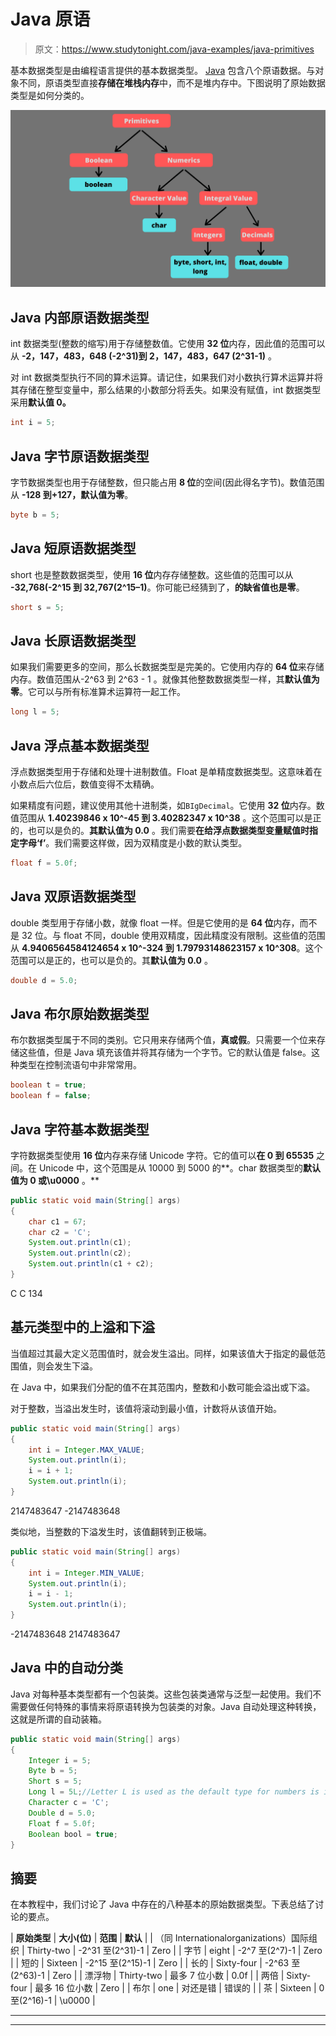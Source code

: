 # Java 原语

> 原文：<https://www.studytonight.com/java-examples/java-primitives>

基本数据类型是由编程语言提供的基本数据类型。 [Java](https://www.studytonight.com/java/overview-of-java.php) 包含八个原语数据。与对象不同，原语类型直接**存储在堆栈内存**中，而不是堆内存中。下图说明了原始数据类型是如何分类的。

![Java primitives flow chart](img/45d19f8a65c9e12f46b702611b445311.png)

## Java 内部原语数据类型

int 数据类型(整数的缩写)用于存储整数值。它使用 **32 位**内存，因此值的范围可以从 **-2，147，483，648 (-2^31)到 2，147，483，647 (2^31-1)** 。

对 int 数据类型执行不同的算术运算。请记住，如果我们对小数执行算术运算并将其存储在整型变量中，那么结果的小数部分将丢失。如果没有赋值，int 数据类型采用**默认值 0。**

```java
int i = 5;
```

## Java 字节原语数据类型

字节数据类型也用于存储整数，但只能占用 **8 位**的空间(因此得名字节)。数值范围从 **-128 到+127，默认值为零**。

```java
byte b = 5;
```

## Java 短原语数据类型

short 也是整数数据类型，使用 **16 位**内存存储整数。这些值的范围可以从 **-32,768(-2^15 到 32,767(2^15–1)**。你可能已经猜到了，**的缺省值也是零**。

```java
short s = 5;
```

## Java 长原语数据类型

如果我们需要更多的空间，那么长数据类型是完美的。它使用内存的 **64 位**来存储内存。数值范围从-2^63 到 2^63 - 1 。就像其他整数数据类型一样，其**默认值为零**。它可以与所有标准算术运算符一起工作。

```java
long l = 5;
```

## Java 浮点基本数据类型

浮点数据类型用于存储和处理十进制数值。Float 是单精度数据类型。这意味着在小数点后六位后，数值变得不太精确。

如果精度有问题，建议使用其他十进制类，如`BIgDecimal`。它使用 **32 位**内存。数值范围从 **1.40239846 x 10^-45 到 3.40282347 x 10^38** 。这个范围可以是正的，也可以是负的。**其默认值为 0.0** 。我们需要**在给浮点数据类型变量赋值时指定字母‘f’**。我们需要这样做，因为双精度是小数的默认类型。

```java
float f = 5.0f;
```

## Java 双原语数据类型

double 类型用于存储小数，就像 float 一样。但是它使用的是 **64 位**内存，而不是 32 位。与 float 不同，double 使用双精度，因此精度没有限制。这些值的范围从 **4.9406564584124654 x 10^-324 到 1.79793148623157 x 10^308**。这个范围可以是正的，也可以是负的。其**默认值为 0.0** 。

```java
double d = 5.0;
```

## Java 布尔原始数据类型

布尔数据类型属于不同的类别。它只用来存储两个值，**真或假**。只需要一个位来存储这些值，但是 Java 填充该值并将其存储为一个字节。它的默认值是 false。这种类型在控制流语句中非常常用。

```java
boolean t = true;
boolean f = false;
```

## Java 字符基本数据类型

字符数据类型使用 **16 位**内存来存储 Unicode 字符。它的值可以**在 0 到 65535** 之间。在 Unicode 中，这个范围是从 10000 到 5000 的**。char 数据类型的**默认值为 0 或\u0000** 。**

```java
public static void main(String[] args)
{
	char c1 = 67;
	char c2 = 'C';
	System.out.println(c1);
	System.out.println(c2);
	System.out.println(c1 + c2);
}
```

C
C
134

## 基元类型中的上溢和下溢

当值超过其最大定义范围值时，就会发生溢出。同样，如果该值大于指定的最低范围值，则会发生下溢。

在 Java 中，如果我们分配的值不在其范围内，整数和小数可能会溢出或下溢。

对于整数，当溢出发生时，该值将滚动到最小值，计数将从该值开始。

```java
public static void main(String[] args)
{
	int i = Integer.MAX_VALUE;
	System.out.println(i);
	i = i + 1;
	System.out.println(i);
}
```

2147483647
-2147483648

类似地，当整数的下溢发生时，该值翻转到正极端。

```java
public static void main(String[] args)
{
	int i = Integer.MIN_VALUE;
	System.out.println(i);
	i = i - 1;
	System.out.println(i);
}
```

-2147483648
2147483647

## Java 中的自动分类

Java 对每种基本类型都有一个包装类。这些包装类通常与泛型一起使用。我们不需要做任何特殊的事情来将原语转换为包装类的对象。Java 自动处理这种转换，这就是所谓的自动装箱。

```java
public static void main(String[] args)
{
	Integer i = 5;
	Byte b = 5;
	Short s = 5;
	Long l = 5L;//Letter L is used as the default type for numbers is int
	Character c = 'C';
	Double d = 5.0;
	Float f = 5.0f;
	Boolean bool = true;
}
```

## 摘要

在本教程中，我们讨论了 Java 中存在的八种基本的原始数据类型。下表总结了讨论的要点。

| **原始类型** | **大小(位)** | **范围** | **默认** |
| （同 Internationalorganizations）国际组织 | Thirty-two | -2^31 至(2^31)-1 | Zero |
| 字节 | eight | -2^7 至(2^7)-1 | Zero |
| 短的 | Sixteen | -2^15 至(2^15)-1 | Zero |
| 长的 | Sixty-four | -2^63 至(2^63)-1 | Zero |
| 漂浮物 | Thirty-two | 最多 7 位小数 | 0.0f |
| 两倍 | Sixty-four | 最多 16 位小数 | Zero |
| 布尔 | one | 对还是错 | 错误的 |
| 茶 | Sixteen | 0 至(2^16)-1 | \u0000 |

* * *

* * *